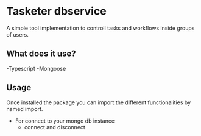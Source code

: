 # Tasketer dbservice

A simple tool implementation to controll tasks and workflows inside groups of users.

## What does it use?

-Typescript
-Mongoose

## Usage

Once installed the package you can import the different functionalities by named import.

- For connect to your mongo db instance
    - connect and disconnect 
    


